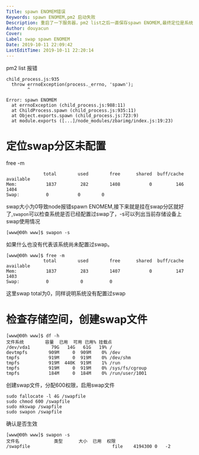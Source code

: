```yaml
---
Title: spawn ENOMEM错误
Keywords: spawn ENOMEM,pm2 启动失败
Description: 重启了一下服务器，pm2 list之后一直保存spawn ENOMEM,最终定位是系统没有启动swap分区到知道
Author: douyacun
Cover: 
Label: swap spawn ENOMEM
Date: 2019-10-11 22:09:42
LastEditTime: 2019-10-11 22:20:14
---
```


pm2 list 报错
```
child_process.js:935
  throw errnoException(process._errno, 'spawn');
        ^

Error: spawn ENOMEM
  at errnoException (child_process.js:988:11)
  at ChildProcess.spawn (child_process.js:935:11)
  at Object.exports.spawn (child_process.js:723:9)
  at module.exports ([...]/node_modules/zbarimg/index.js:19:23)
```
# 定位swap分区未配置

free -m 
```
              total        used        free      shared  buff/cache   available
Mem:           1837         282        1408           0         146        1404
Swap:          0           0        0
```

swap大小为0导致node报错spawn ENOMEM,接下来就是挂在swap分区就好了,`swapon`可以检查系统是否已经配置过swap了，-s可以列出当前存储设备上swap使用情况
```
[www@00h www]$ swapon -s
```
如果什么也没有代表该系统尚未配置过swap。
```
[www@00h www]$ free -m
              total        used        free      shared  buff/cache   available
Mem:           1837         283        1407           0         147        1403
Swap:          0            0          0
```
这里swap total为0，同样说明系统没有配置过swap

# 检查存储空间，创建swap文件
```
[www@00h www]$ df -h
文件系统        容量  已用  可用 已用% 挂载点
/dev/vda1        79G   14G   61G   19% /
devtmpfs        909M     0  909M    0% /dev
tmpfs           919M     0  919M    0% /dev/shm
tmpfs           919M  440K  919M    1% /run
tmpfs           919M     0  919M    0% /sys/fs/cgroup
tmpfs           184M     0  184M    0% /run/user/1001
```

创建swap文件，分配600权限，启用swap文件
```
sudo fallocate -l 4G /swapfile
sudo chmod 600 /swapfile
sudo mkswap /swapfile
sudo swapon /swapfile
```
确认是否生效
```
[www@00h www]$ swapon -s
文件名				类型		大小	已用	权限
/swapfile                              	file	4194300	0	-2
```